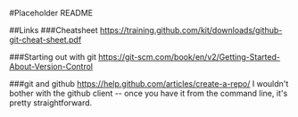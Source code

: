 #Placeholder README

##Links
###Cheatsheet
https://training.github.com/kit/downloads/github-git-cheat-sheet.pdf

###Starting out with git
https://git-scm.com/book/en/v2/Getting-Started-About-Version-Control

###git and github
https://help.github.com/articles/create-a-repo/
I wouldn't bother with the github client -- once you have it from the command line, it's pretty straightforward.


